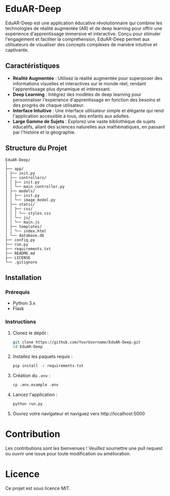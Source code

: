 # EduAR-Deep
EduAR-Deep est une application éducative révolutionnaire qui combine les technologies de réalité augmentée (AR) et de deep learning pour offrir une expérience d'apprentissage immersive et interactive. Conçu pour stimuler l'engagement et faciliter la compréhension, EduAR-Deep permet aux utilisateurs de visualiser des concepts complexes de manière intuitive et captivante.

## Caractéristiques

- **Réalité Augmentée** : Utilisez la réalité augmentée pour superposer des informations visuelles et interactives sur le monde réel, rendant l'apprentissage plus dynamique et intéressant.
- **Deep Learning** : Intégrez des modèles de deep learning pour personnaliser l'expérience d'apprentissage en fonction des besoins et des progrès de chaque utilisateur.
- **Interface Intuitive** : Une interface utilisateur simple et élégante qui rend l'application accessible à tous, des enfants aux adultes.
- **Large Gamme de Sujets** : Explorez une vaste bibliothèque de sujets éducatifs, allant des sciences naturelles aux mathématiques, en passant par l'histoire et la géographie.

## Structure du Projet
```
EduAR-Deep/
│
├── app/
│ ├── init.py
│ ├── controllers/
│ │ ├── init.py
│ │ └── main_controller.py
│ ├── models/
│ │ ├── init.py
│ │ └── image_model.py
│ ├── static/
│ │ ├── css/
│ │ │ └── styles.css
│ │ └── js/
│ │ └── main.js
│ ├── templates/
│ │ └── index.html
│ └── database.db
├── config.py
├── run.py
├── requirements.txt
├── README.md
├── LICENSE
└── .gitignore
```

## Installation

### Prérequis

- Python 3.x
- Flask

### Instructions

1. Clonez le dépôt :
   ```sh
   git clone https://github.com/YourUsername/EduAR-Deep.git
   cd EduAR-Deep
   ```

2. Installez les paquets requis :
    ```sh
    pip install -r requirements.txt
    ```

3. Création du `.env` :
    ```sh
    cp .env.example .env
    ```

4. Lancez l'application :
    ```sh
    python run.py
    ```
5. Ouvrez votre navigateur et naviguez vers http://localhost:5000

# Contribution
Les contributions sont les bienvenues ! Veuillez soumettre une pull request ou ouvrir une issue pour toute modification ou amélioration.

# Licence
Ce projet est sous licence MIT.